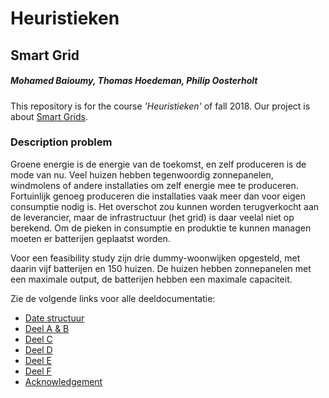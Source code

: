 # Heuristieken

## **Smart Grid**
##### Mohamed Baioumy, Thomas Hoedeman, Philip Oosterholt #####

This repository is for the course *'Heuristieken'* of fall 2018. Our project is about [Smart Grids](http://heuristieken.nl/wiki/index.php?title=SmartGrid).

### Description problem

Groene energie is de energie van de toekomst, en zelf produceren is de mode van nu. Veel huizen hebben tegenwoordig zonnepanelen, windmolens of andere installaties om zelf energie mee te produceren. Fortuinlijk genoeg produceren die installaties vaak meer dan voor eigen consumptie nodig is. Het overschot zou kunnen worden terugverkocht aan de leverancier, maar de infrastructuur (het grid) is daar veelal niet op berekend. Om de pieken in consumptie en produktie te kunnen managen moeten er batterijen geplaatst worden.

Voor een feasibility study zijn drie dummy-woonwijken opgesteld, met daarin vijf batterijen en 150 huizen. De huizen hebben zonnepanelen met een maximale output, de batterijen hebben een maximale capaciteit.

Zie de volgende links voor alle deeldocumentatie:
- [Date structuur](https://github.com/ThomasHoed/Heuristieken/blob/master/Documentation/Data%20Structure.md)
- [Deel A & B](https://github.com/ThomasHoed/Heuristieken/blob/master/Documentation/Problem%20%20A%20%26%20B.md) 
- [Deel C](https://github.com/ThomasHoed/Heuristieken/blob/master/Documentation/Problem%20C.md)
- [Deel D](https://github.com/ThomasHoed/Heuristieken/blob/master/Documentation/Problem%20D.md)
- [Deel E](https://github.com/ThomasHoed/Heuristieken/blob/master/Documentation/Problem%20E.md)
- [Deel F](https://github.com/ThomasHoed/Heuristieken/blob/master/Documentation/Problem%20F.md)
- [Acknowledgement](https://github.com/ThomasHoed/Heuristieken/blob/master/Documentation/acknowledgement.md)

